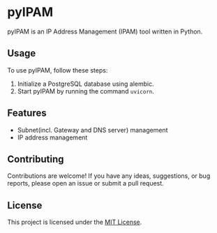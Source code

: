# pyIPAM

pyIPAM is an IP Address Management (IPAM) tool written in Python.

## Usage

To use pyIPAM, follow these steps:

1. Initialize a PostgreSQL database using alembic.
2. Start pyIPAM by running the command `uvicorn`.

## Features

- Subnet(incl. Gateway and DNS server) management
- IP address management

## Contributing

Contributions are welcome! If you have any ideas, suggestions, or bug reports, please open an issue or submit a pull request.

## License

This project is licensed under the [MIT License](LICENSE).
